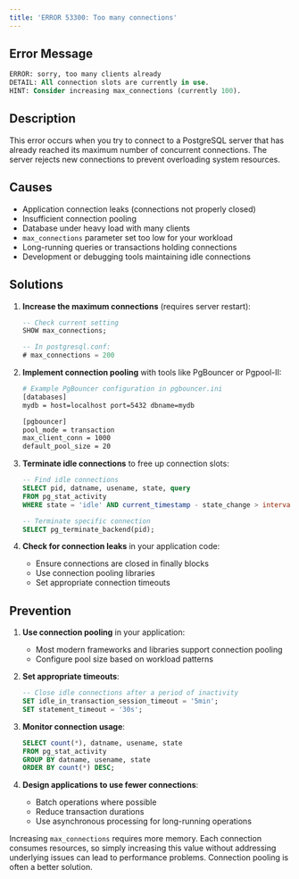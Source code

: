 ```yaml
---
title: 'ERROR 53300: Too many connections'
---
```


## Error Message

```sql
ERROR: sorry, too many clients already
DETAIL: All connection slots are currently in use.
HINT: Consider increasing max_connections (currently 100).
```

## Description

This error occurs when you try to connect to a PostgreSQL server that has already reached its maximum number of concurrent connections. The server rejects new connections to prevent overloading system resources.

## Causes

- Application connection leaks (connections not properly closed)
- Insufficient connection pooling
- Database under heavy load with many clients
- `max_connections` parameter set too low for your workload
- Long-running queries or transactions holding connections
- Development or debugging tools maintaining idle connections

## Solutions

1. **Increase the maximum connections** (requires server restart):

   ```sql
   -- Check current setting
   SHOW max_connections;

   -- In postgresql.conf:
   # max_connections = 200
   ```

2. **Implement connection pooling** with tools like PgBouncer or Pgpool-II:

   ```bash
   # Example PgBouncer configuration in pgbouncer.ini
   [databases]
   mydb = host=localhost port=5432 dbname=mydb

   [pgbouncer]
   pool_mode = transaction
   max_client_conn = 1000
   default_pool_size = 20
   ```

3. **Terminate idle connections** to free up connection slots:

   ```sql
   -- Find idle connections
   SELECT pid, datname, usename, state, query
   FROM pg_stat_activity
   WHERE state = 'idle' AND current_timestamp - state_change > interval '10 minutes';

   -- Terminate specific connection
   SELECT pg_terminate_backend(pid);
   ```

4. **Check for connection leaks** in your application code:
   - Ensure connections are closed in finally blocks
   - Use connection pooling libraries
   - Set appropriate connection timeouts

## Prevention

1. **Use connection pooling** in your application:

   - Most modern frameworks and libraries support connection pooling
   - Configure pool size based on workload patterns

2. **Set appropriate timeouts**:

   ```sql
   -- Close idle connections after a period of inactivity
   SET idle_in_transaction_session_timeout = '5min';
   SET statement_timeout = '30s';
   ```

3. **Monitor connection usage**:

   ```sql
   SELECT count(*), datname, usename, state
   FROM pg_stat_activity
   GROUP BY datname, usename, state
   ORDER BY count(*) DESC;
   ```

4. **Design applications to use fewer connections**:
   - Batch operations where possible
   - Reduce transaction durations
   - Use asynchronous processing for long-running operations

<HintBlock type="info">

Increasing `max_connections` requires more memory. Each connection consumes resources, so simply increasing this value without addressing underlying issues can lead to performance problems. Connection pooling is often a better solution.

</HintBlock>
